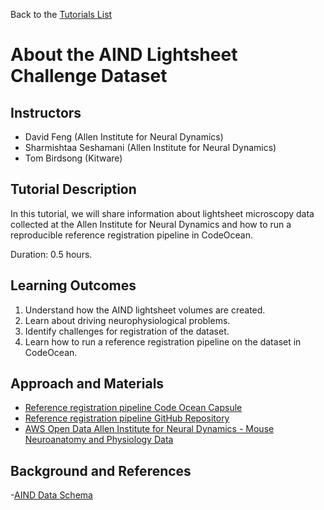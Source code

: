 Back to the [Tutorials List](../../README.md#tutorials-list)

# About the AIND Lightsheet Challenge Dataset

## Instructors

- David Feng (Allen Institute for Neural Dynamics)
- Sharmishtaa Seshamani (Allen Institute for Neural Dynamics)
- Tom Birdsong (Kitware)

## Tutorial Description

<!-- Add a short paragraph describing the tutorial and duration. Recommended
durations is 0.5 hours. -->

In this tutorial, we will share information about lightsheet microscopy data
collected at the Allen Institute for Neural Dynamics and how to run a
reproducible reference registration pipeline in CodeOcean.

Duration: 0.5 hours.

## Learning Outcomes

1. Understand how the AIND lightsheet volumes are created.
2. Learn about driving neurophysiological problems.
3. Identify challenges for registration of the dataset.
3. Learn how to run a reference registration pipeline on the dataset in CodeOcean.

## Approach and Materials

<!-- Describe here how the tutorial will be taught, e.g. slides, Jupyter
notebooks, and provide links to any materials. -->

- [Reference registration pipeline Code Ocean Capsule](https://codeocean.allenneuraldynamics.org/capsule/5051231/tree/v1)
- [Reference registration pipeline GitHub Repository](https://github.com/AllenNeuralDynamics/get-your-brain-together-23)
- [AWS Open Data Allen Institute for Neural Dynamics - Mouse Neuroanatomy and Physiology Data](https://aws.amazon.com/marketplace/pp/prodview-wrdmo2cy2pnze?sr=0-1&ref_=beagle&applicationId=AWSMPContessa)

## Background and References

<!-- Provide links to related publications and software repositories here. -->

-[AIND Data Schema](https://aind-data-schema.readthedocs.io/en/latest/opendata.html)
